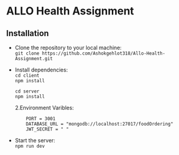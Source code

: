 

# ALLO Health Assignment


## Installation
  - Clone the repository to your local machine: <br />
    `git clone https://github.com/Ashokgehlot318/Allo-Health-Assignment.git`

  - Install dependencies: <br/>
     `cd client` <br/>
      `npm install` <br />
      
     `cd server` <br/>
      `npm install`

    2.Environment Varibles:
     ```
         PORT = 3001
         DATABASE_URL = "mongodb://localhost:27017/foodOrdering"
         JWT_SECRET = " "

  - Start the server: <br/>
      `npm run dev`
